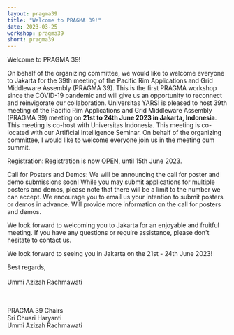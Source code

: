 ```yaml
---
layout: pragma39
title: "Welcome to PRAGMA 39!"
date: 2023-03-25
workshop: pragma39
short: pragma39
---
```


<div class="border39">Welcome to PRAGMA 39!</div>

On behalf of the organizing committee, we would like to welcome everyone to Jakarta for the 39th meeting of the Pacific Rim Applications and Grid Middleware Assembly (PRAGMA 39). This is the first PRAGMA workshop since the COVID-19 pandemic and will give us an opportunity to reconnect and reinvigorate our collaboration. Universitas YARSI is pleased to host 39th meeting of the Pacific Rim Applications and Grid Middleware Assembly (PRAGMA 39) meeting on <b>21st to 24th June 2023 in Jakarta, Indonesia</b>. This meeting is co-host with Universitas Indonesia. This meeting is co-located with our Artificial Intelligence Seminar. On behalf of the organizing committee, I would like to welcome everyone join us in the meeting cum summit.

Registration:
Registration is now <a href="https://bit.ly/PRAGMA39Registration" target="new">OPEN</a>, until 15th June 2023.

Call for Posters and Demos:
We will be announcing the call for poster and demo submissions soon! While you may submit applications for multiple posters and demos, please note that there will be a limit to the number we can accept. We encourage you to email us your intention to submit posters or demos in advance. Will provide more information on the call for posters and demos.

We look forward to welcoming you to Jakarta for an enjoyable and fruitful meeting. If you have any questions or require assistance, please don't hesitate to contact us.

We look forward to seeing you in Jakarta on the 21st - 24th June 2023!

Best regards,
<br>
<br>
Ummi Azizah Rachmawati


<br>
<br>
<div class="border39">PRAGMA 39 Chairs</div>
Sri Chusri Haryanti<br/>
Ummi Azizah Rachmawati
<br>
